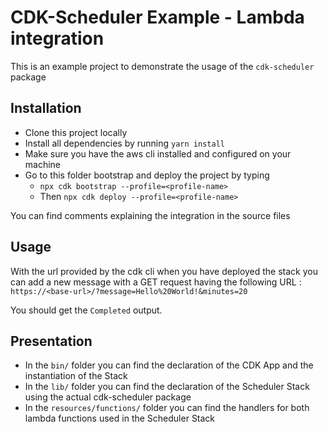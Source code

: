 # CDK-Scheduler Example - Lambda integration

This is an example project to demonstrate the usage of the `cdk-scheduler` package

## Installation

- Clone this project locally
- Install all dependencies by running `yarn install`
- Make sure you have the aws cli installed and configured on your machine
- Go to this folder bootstrap and deploy the project by typing
  - `npx cdk bootstrap --profile=<profile-name>`
  - Then `npx cdk deploy --profile=<profile-name>`

You can find comments explaining the integration in the source files

## Usage

With the url provided by the cdk cli when you have deployed the stack you can add a new message with a GET request having the following URL :
`https://<base-url>/?message=Hello%20World!&minutes=20`

You should get the `Completed` output.

## Presentation

- In the `bin/` folder you can find the declaration of the CDK App and the instantiation of the Stack
- In the `lib/` folder you can find the declaration of the Scheduler Stack using the actual cdk-scheduler package
- In the `resources/functions/` folder you can find the handlers for both lambda functions used in the Scheduler Stack
